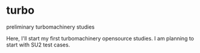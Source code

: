 # turbo
preliminary turbomachinery studies

Here, I'll start my first turbomachinery opensource studies. I am planning to start with SU2 test cases.
